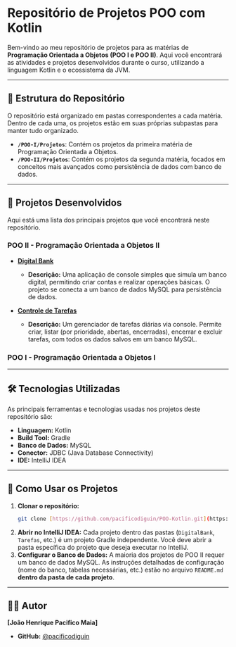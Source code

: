 # Repositório de Projetos POO com Kotlin

Bem-vindo ao meu repositório de projetos para as matérias de **Programação Orientada a Objetos (POO I e POO II)**. Aqui você encontrará as atividades e projetos desenvolvidos durante o curso, utilizando a linguagem Kotlin e o ecossistema da JVM.

---

## 📂 Estrutura do Repositório

O repositório está organizado em pastas correspondentes a cada matéria. Dentro de cada uma, os projetos estão em suas próprias subpastas para manter tudo organizado.

- **`/POO-I/Projetos`**: Contém os projetos da primeira matéria de Programação Orientada a Objetos.
- **`/POO-II/Projetos`**: Contém os projetos da segunda matéria, focados em conceitos mais avançados como persistência de dados com banco de dados.

---

## 🚀 Projetos Desenvolvidos

Aqui está uma lista dos principais projetos que você encontrará neste repositório.

### POO II - Programação Orientada a Objetos II

* **[Digital Bank](./POO-II/Projetos/DigitalBank)**
    * **Descrição:** Uma aplicação de console simples que simula um banco digital, permitindo criar contas e realizar operações básicas. O projeto se conecta a um banco de dados MySQL para persistência de dados.

* **[Controle de Tarefas](./POO-II/Projetos/Tarefas)**
    * **Descrição:** Um gerenciador de tarefas diárias via console. Permite criar, listar (por prioridade, abertas, encerradas), encerrar e excluir tarefas, com todos os dados salvos em um banco MySQL.

### POO I - Programação Orientada a Objetos I


---

## 🛠️ Tecnologias Utilizadas

As principais ferramentas e tecnologias usadas nos projetos deste repositório são:

-   **Linguagem:** Kotlin
-   **Build Tool:** Gradle
-   **Banco de Dados:** MySQL
-   **Conector:** JDBC (Java Database Connectivity)
-   **IDE:** IntelliJ IDEA

---

## 📖 Como Usar os Projetos

1.  **Clonar o repositório:**
    ```bash
    git clone [https://github.com/pacificodiguin/POO-Kotlin.git](https://github.com/pacificodiguin/POO-Kotlin.git)
    ```
2.  **Abrir no IntelliJ IDEA:** Cada projeto dentro das pastas (`DigitalBank`, `Tarefas`, etc.) é um projeto Gradle independente. Você deve abrir a pasta específica do projeto que deseja executar no IntelliJ.
3.  **Configurar o Banco de Dados:** A maioria dos projetos de POO II requer um banco de dados MySQL. As instruções detalhadas de configuração (nome do banco, tabelas necessárias, etc.) estão no arquivo `README.md` **dentro da pasta de cada projeto**.

---

## 👨‍💻 Autor

**[João Henrique Pacifico Maia]**

-   **GitHub:** [@pacificodiguin](https://github.com/pacificodiguin)
